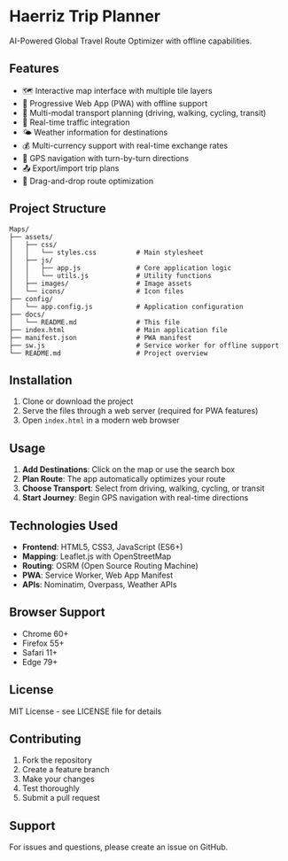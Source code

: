 # Haerriz Trip Planner

AI-Powered Global Travel Route Optimizer with offline capabilities.

## Features

- 🗺️ Interactive map interface with multiple tile layers
- 📱 Progressive Web App (PWA) with offline support
- 🚗 Multi-modal transport planning (driving, walking, cycling, transit)
- 🚦 Real-time traffic integration
- 🌤️ Weather information for destinations
- 💰 Multi-currency support with real-time exchange rates
- 🧭 GPS navigation with turn-by-turn directions
- 📤 Export/import trip plans
- 🎯 Drag-and-drop route optimization

## Project Structure

```
Maps/
├── assets/
│   ├── css/
│   │   └── styles.css          # Main stylesheet
│   ├── js/
│   │   ├── app.js              # Core application logic
│   │   └── utils.js            # Utility functions
│   ├── images/                 # Image assets
│   └── icons/                  # Icon files
├── config/
│   └── app.config.js           # Application configuration
├── docs/
│   └── README.md               # This file
├── index.html                  # Main application file
├── manifest.json               # PWA manifest
├── sw.js                       # Service worker for offline support
└── README.md                   # Project overview
```

## Installation

1. Clone or download the project
2. Serve the files through a web server (required for PWA features)
3. Open `index.html` in a modern web browser

## Usage

1. **Add Destinations**: Click on the map or use the search box
2. **Plan Route**: The app automatically optimizes your route
3. **Choose Transport**: Select from driving, walking, cycling, or transit
4. **Start Journey**: Begin GPS navigation with real-time directions

## Technologies Used

- **Frontend**: HTML5, CSS3, JavaScript (ES6+)
- **Mapping**: Leaflet.js with OpenStreetMap
- **Routing**: OSRM (Open Source Routing Machine)
- **PWA**: Service Worker, Web App Manifest
- **APIs**: Nominatim, Overpass, Weather APIs

## Browser Support

- Chrome 60+
- Firefox 55+
- Safari 11+
- Edge 79+

## License

MIT License - see LICENSE file for details

## Contributing

1. Fork the repository
2. Create a feature branch
3. Make your changes
4. Test thoroughly
5. Submit a pull request

## Support

For issues and questions, please create an issue on GitHub.